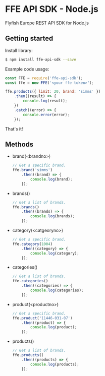 # FFE API SDK - Node.js

Flyfish Europe REST API SDK for Node.js

## Getting started

Install library:
```bash
$ npm install ffe-api-sdk --save
```

Example code usage:
```javascript
const FFE = require('ffe-api-sdk');
const ffe = new FFE('<your ffe token>');

ffe.products({ limit: 20, brand: 'simms' })
    .then((result) => {
        console.log(result);
    })
    .catch((error) => {
        console.error(error);
    });
```

That's it!


## Methods

- brand(&lt;brandno&gt;)
    ```javascript
    // Get a specific brand.
    ffe.brand('simms')
        .then((brand) => {
            console.log(brand);
        });
    ```
- brands()
    ```javascript
    // Get a list of brands.
    ffe.brands()
        .then((brands) => {
            console.log(brands);
        });
    ```
- category(&lt;catgeoryno&gt;)
    ```javascript
    // Get a specific brand.
    ffe.category(1004)
        .then((category) => {
            console.log(category);
        });
    ```
- categories()
    ```javascript
    // Get a list of brands.
    ffe.categories()
        .then((categories) => {
            console.log(categories);
        });
    ```
- product(&lt;productno&gt;)
    ```javascript
    // Get a specific brand.
    ffe.product('11446-031-07')
        .then((product) => {
            console.log(product);
        });
    ```
- products()
    ```javascript
    // Get a list of brands.
    ffe.products()
        .then((products) => {
            console.log(products);
        });
    ```
